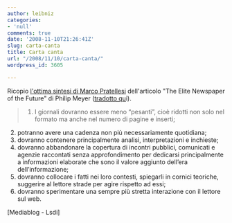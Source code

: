 ```yaml
---
author: leibniz
categories:
- 'null'
comments: true
date: '2008-11-10T21:26:41Z'
slug: carta-canta
title: Carta canta
url: "/2008/11/10/carta-canta/"
wordpress_id: 3605

---
```

Ricopio [l'ottima sintesi di Marco Pratellesi](http://mediablog.corriere.it/2008/11/giornali_un_futuro_dietro_le_s.html) dell'articolo "The Elite Newspaper of the Future" di Philip Meyer ([tradotto qu](http://www.lsdi.it/2008/11/07/finale-di-partita-per-i-giornali/)i).



> 1. I giornali dovranno essere meno “pesanti”, cioè ridotti non solo nel formato ma anche nel numero di pagine e inserti;
2. potranno avere una cadenza non più necessariamente quotidiana;
3. dovranno contenere principalmente analisi, interpretazioni e inchieste;
4. dovranno abbandonare la copertura di incontri pubblici, comunicati e agenzie raccontati senza approfondimento per dedicarsi principalmente a informazioni elaborate che sono il valore aggiunto dell’era dell’informazione;
5. dovranno collocare i fatti nei loro contesti, spiegarli in cornici teoriche, suggerire al lettore strade per agire rispetto ad essi;
6. dovranno sperimentare una sempre più stretta interazione con il lettore sul web.




[Mediablog - Lsdi]
